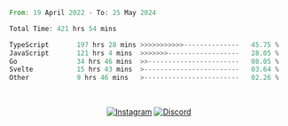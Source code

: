 <!--START_SECTION:waka-->

```rust
From: 19 April 2022 - To: 25 May 2024

Total Time: 421 hrs 54 mins

TypeScript       197 hrs 28 mins >>>>>>>>>>>--------------   45.75 %
JavaScript       121 hrs 4 mins  >>>>>>>------------------   28.05 %
Go               34 hrs 46 mins  >>-----------------------   08.05 %
Svelte           15 hrs 43 mins  >------------------------   03.64 %
Other            9 hrs 46 mins   >------------------------   02.26 %
```

<!--END_SECTION:waka-->


<!-- &nbsp;<div align="center">
  [![Spotify](https://supakorn-spotify.vercel.app/api/spotify?background_color=0d1117&border_color=ffffff)](https://open.spotify.com/user/314ljfgc3h2e3vrqtbm3tq35t5zq?si=f93b8de147494e3a)  
</div>
-->

&nbsp;<div align="center">
  [![Instagram](https://img.shields.io/badge/Instagram-E4405F?style=for-the-badge&logo=instagram&logoColor=white)](https://www.instagram.com/supakornigm/)
  [![Discord](https://img.shields.io/badge/Discord-7289DA?style=for-the-badge&logo=discord&logoColor=white)](https://discord.com/users/977487166609457172)
</div>



